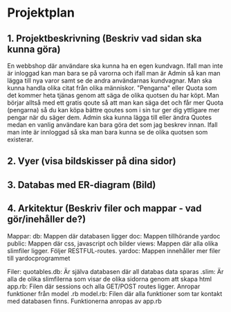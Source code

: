 # Projektplan

## 1. Projektbeskrivning (Beskriv vad sidan ska kunna göra)
En webbshop där användare ska kunna ha en egen kundvagn. Ifall man inte är inloggad kan man bara se på varorna och ifall man är Admin så kan man lägga till nya varor samt se de andra användarnas kundvagnar. Man ska kunna handla olika citat från olika människor. "Pengarna" eller Quota som det kommer heta tjänas genom att säga de olika quotsen du har köpt. Man börjar alltså med ett gratis qoute så att man kan säga det och får mer Quota (pengarna) så du kan köpa bättre qoutes som i sin tur ger dig yttligare mer pengar när du säger dem. Admin ska kunna lägga till eller ändra Quotes medan en vanlig användare kan bara göra det som jag beskrev innan. Ifall man inte är innloggad så ska man bara kunna se de olika quotsen som existerar.
## 2. Vyer (visa bildskisser på dina sidor)
## 3. Databas med ER-diagram (Bild)

## 4. Arkitektur (Beskriv filer och mappar - vad gör/inehåller de?)
Mappar:
db: Mappen där databasen ligger
doc: Mappen tillhörande yardoc
public: Mappen där css, javascript och bilder
views: Mappen där alla olika slimfiler ligger. Följer RESTFUL-routes.
yardoc: Mappen innehåller mer filer till yardocprogrammet

Filer:
quotables.db: Är själva databasen där all databas data sparas
.slim: Är alla de olika slimfilerna som visar de olika sidorna genom att skapa html
app.rb: Filen där sessions och alla GET/POST routes ligger. Anropar funktioner från model .rb
model.rb: Filen där alla funktioner som tar kontakt med databasen finns. Funktionerna anropas av app.rb
